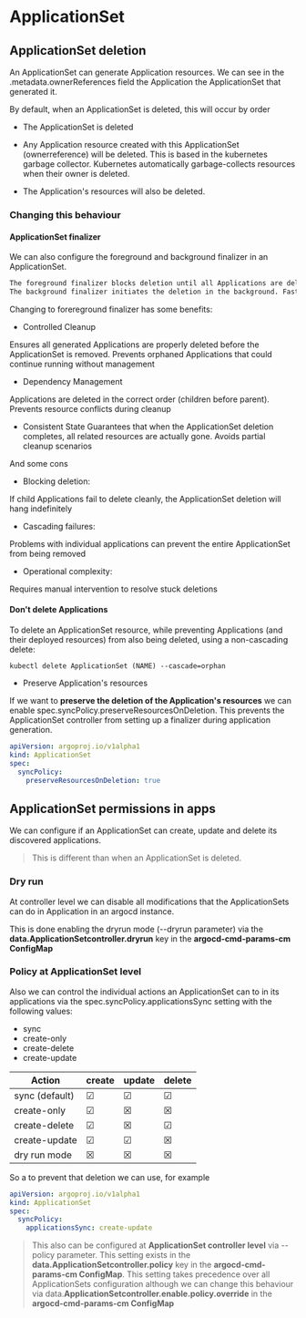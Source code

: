 # ApplicationSet

## ApplicationSet deletion

An ApplicationSet can generate Application resources. We can see in the .metadata.ownerReferences field the Application the ApplicationSet that generated it.

By default, when an ApplicationSet is deleted, this will occur by order

- The ApplicationSet is deleted

- Any Application resource created with this ApplicationSet (ownerreference) will be deleted. This is based in the kubernetes garbage collector. Kubernetes automatically garbage-collects resources when their owner is deleted.

- The Application's resources will also be deleted.

### Changing this behaviour

#### ApplicationSet finalizer

We can also configure the foreground and background finalizer in an ApplicationSet.

```txt
The foreground finalizer blocks deletion until all Applications are deleted and ensures complete cleanup.
The background finalizer initiates the deletion in the background. Faster, but may leave resources if deletion fails
```

Changing to forereground finalizer has some benefits:

- Controlled Cleanup

Ensures all generated Applications are properly deleted before the ApplicationSet is removed. Prevents orphaned Applications that could continue running without management

- Dependency Management

Applications are deleted in the correct order (children before parent). Prevents resource conflicts during cleanup

- Consistent State
Guarantees that when the ApplicationSet deletion completes, all related resources are actually gone. Avoids partial cleanup scenarios

And some cons

- Blocking deletion:

If child Applications fail to delete cleanly, the ApplicationSet deletion will hang indefinitely

- Cascading failures:

Problems with individual applications can prevent the entire ApplicationSet from being removed

- Operational complexity:

Requires manual intervention to resolve stuck deletions

#### Don't delete Applications

To delete an ApplicationSet resource, while preventing Applications (and their deployed resources) from also being deleted, using a non-cascading delete:

```shell
kubectl delete ApplicationSet (NAME) --cascade=orphan
```

- Preserve Application's resources

If we want to **preserve the deletion of the Application's resources** we can enable spec.syncPolicy.preserveResourcesOnDeletion. This prevents the ApplicationSet controller from setting up a finalizer during application generation.

```yaml
apiVersion: argoproj.io/v1alpha1
kind: ApplicationSet
spec:
  syncPolicy:
    preserveResourcesOnDeletion: true
```

## ApplicationSet permissions in apps

We can configure if an ApplicationSet can create, update and delete its discovered applications.

> This is different than when an ApplicationSet is deleted.

### Dry run

At controller level we can disable all modifications that the ApplicationSets can do in Application in an argocd instance.

This is done enabling the dryrun mode (--dryrun parameter) via the **data.ApplicationSetcontroller.dryrun** key in the **argocd-cmd-params-cm ConfigMap**

### Policy at ApplicationSet level

Also we can control the individual actions an ApplicationSet can to in its applications via the spec.syncPolicy.applicationsSync setting with the following values:

- sync
- create-only
- create-delete
- create-update

| Action         | create   | update   | delete   |
|----------------|----------|----------|----------|
| sync (default) | &#x2611; | &#x2611; | &#x2611; |
| create-only    | &#x2611; | &#x2612; | &#x2612; |
| create-delete  | &#x2611; | &#x2612; | &#x2611; |
| create-update  | &#x2611; | &#x2611; | &#x2612; |
| dry run mode   | &#x2612; | &#x2612; | &#x2612; |

So a to prevent that deletion we can use, for example

```yaml
apiVersion: argoproj.io/v1alpha1
kind: ApplicationSet
spec:
  syncPolicy:
    applicationsSync: create-update
```

> This also can be configured at **ApplicationSet controller level** via --policy parameter. This setting exists in the **data.ApplicationSetcontroller.policy** key in the **argocd-cmd-params-cm ConfigMap**. This setting takes precedence over all ApplicationSets configuration although we can change this behaviour via data.**ApplicationSetcontroller.enable.policy.override** in the **argocd-cmd-params-cm ConfigMap**
